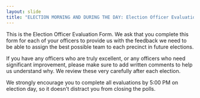 ```yaml
---
layout: slide
title: "ELECTION MORNING AND DURING THE DAY: Election Officer Evaluation Form"
---
```


This is the Election Officer Evaluation Form. We ask that you complete this form for each of your officers to provide us with the feedback we need to be able to assign the best possible team to each precinct in future elections.

If you have any officers who are truly excellent, or any officers who need significant improvement, please make sure to add written comments to help us understand why. We review these very carefully after each election.

We strongly encourage you to complete all evaluations by 5:00 PM on election day, so it doesn&#39;t distract you from closing the polls.